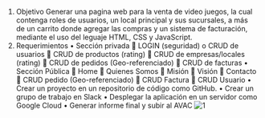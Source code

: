 1.	Objetivo
Generar una pagina web para la venta de video juegos, la cual contenga roles de usuarios, un local principal y sus sucursales, a más de un carrito donde agregar las compras y un sistema de facturación, mediante el uso del leguaje HTML, CSS y JavaScript.
2.	Requerimientos 
      •	Sección privada 
          	 LOGIN (seguridad) o CRUD de usuarios 
          	 CRUD de productos (rating) 
          	CRUD de empresas/locales (rating) 
          	CRUD de pedidos (Geo-referenciado)
          	 CRUD de facturas
      •	 Sección Pública
          	Home
          	Quienes Somos
          	Misión
          	Visión
          	Contacto
          	CRUD pedido (Geo-referenciado) 
          	CRUD Factura 
          	CRUD Usuario
      •	Crear un proyecto en un repositorio de código como GitHub.
      •	Crear un grupo de trabajo en Slack 
      •	Desplegar la aplicación en un servidor como Google Cloud 
      •	Generar informe final y subir al AVAC
![1](https://github.com/paulogonzalez5679/Practica03-Javascrip/blob/master/Screenshots/4.png)


